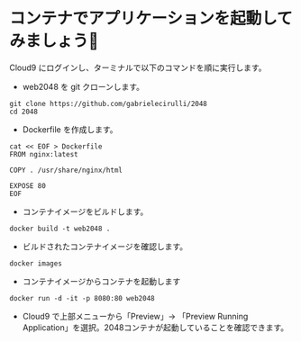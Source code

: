 # コンテナでアプリケーションを起動してみましょう🚀

Cloud9 にログインし、ターミナルで以下のコマンドを順に実行します。

- web2048 を git クローンします。
```
git clone https://github.com/gabrielecirulli/2048
cd 2048
```

- Dockerfile を作成します。
```
cat << EOF > Dockerfile
FROM nginx:latest

COPY . /usr/share/nginx/html

EXPOSE 80
EOF
```

- コンテナイメージをビルドします。
```
docker build -t web2048 .
```

- ビルドされたコンテナイメージを確認します。
```
docker images
```

- コンテナイメージからコンテナを起動します
```
docker run -d -it -p 8080:80 web2048
```

- Cloud9 で上部メニューから「Preview」-> 「Preview Running Application」を選択。2048コンテナが起動していることを確認できます。
